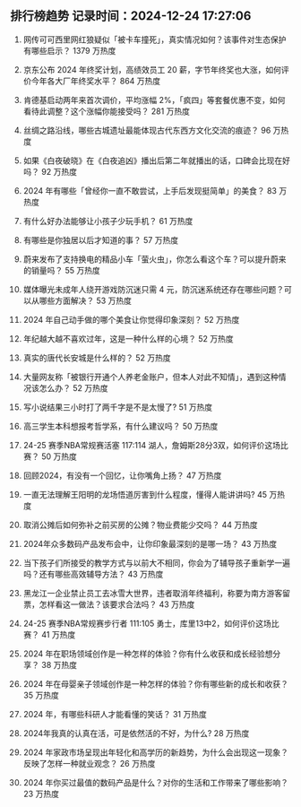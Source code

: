 
## 排行榜趋势 记录时间：2024-12-24 17:27:06
  
  1. 网传可可西里网红狼疑似「被卡车撞死」，真实情况如何？该事件对生态保护有哪些启示？ 1379 万热度
    
  2. 京东公布 2024 年终奖计划，高绩效员工 20 薪，字节年终奖也大涨，如何评价今年各大厂年终奖水平？ 864 万热度
    
  3. 肯德基启动两年来首次调价，平均涨幅 2%，「疯四」等套餐优惠不变，如何看待此调整？这个涨幅你能接受吗？ 281 万热度
    
  4. 丝绸之路沿线，哪些古城遗址最能体现古代东西方文化交流的痕迹？ 96 万热度
    
  5. 如果《白夜破晓》在《白夜追凶》播出后第二年就播出的话，口碑会比现在好吗？ 92 万热度
    
  6. 2024 年有哪些「曾经你一直不敢尝试，上手后发现挺简单」的美食？ 83 万热度
    
  7. 有什么好办法能够让小孩子少玩手机？ 61 万热度
    
  8. 有哪些是你独居以后才知道的事？ 57 万热度
    
  9. 蔚来发布了支持换电的精品小车「萤火虫」，你怎么看这个车？可以提升蔚来的销量吗？ 55 万热度
    
  10. 媒体曝光未成年人绕开游戏防沉迷只需 4 元，防沉迷系统还存在哪些问题？可以从哪些方面解决？ 53 万热度
    
  11. 2024 年自己动手做的哪个美食让你觉得印象深刻？ 52 万热度
    
  12. 年纪越大越不喜欢过年，这是一种什么样的心境？ 52 万热度
    
  13. 真实的唐代长安城是什么样的？ 52 万热度
    
  14. 大量网友称「被银行开通个人养老金账户，但本人对此不知情」，遇到这种情况该怎么办？ 52 万热度
    
  15. 写小说结果三小时打了两千字是不是太慢了? 51 万热度
    
  16. 高三学生本科想报考哲学系，有什么建议吗？ 50 万热度
    
  17. 24-25 赛季NBA常规赛活塞 117:114 湖人，詹姆斯28分3双，如何评价这场比赛？ 50 万热度
    
  18. 回顾2024，有没有一个回忆，让你嘴角上扬？ 47 万热度
    
  19. 一直无法理解王阳明的龙场悟道厉害到什么程度，懂得人能讲讲吗? 45 万热度
    
  20. 取消公摊后如何弥补之前买房的公摊？物业费能少交吗？ 44 万热度
    
  21. 2024年众多数码产品发布会中，让你印象最深刻的是哪一场？ 43 万热度
    
  22. 当下孩子们所接受的教学方式与以前大不相同，你会为了辅导孩子重新学一遍吗？还有哪些高效辅导方法？ 43 万热度
    
  23. 黑龙江一企业禁止员工去冰雪大世界，违者取消年终福利，称要为南方游客留票，怎样看这一做法？该要求合法吗？ 43 万热度
    
  24. 24-25 赛季NBA常规赛步行者 111:105 勇士，库里13中2，如何评价这场比赛？ 41 万热度
    
  25. 2024 年在职场领域创作是一种怎样的体验？你有什么收获和成长经验想分享？ 38 万热度
    
  26. 2024 年在母婴亲子领域创作是一种怎样的体验？你有哪些新的成长和收获？ 35 万热度
    
  27. 2024 年，有哪些科研人才能看懂的笑话？ 31 万热度
    
  28. 2024年我真的认真在活，可是依然活的不好，为什么? 28 万热度
    
  29. 2024 年家政市场呈现出年轻化和高学历的新趋势，为什么会出现这一现象？反映了怎样一种就业观念？ 26 万热度
    
  30. 2024 年你买过最值的数码产品是什么？对你的生活和工作带来了哪些影响？ 23 万热度
    